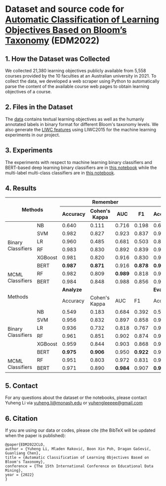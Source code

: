 # Dataset and source code for [Automatic Classification of Learning Objectives Based on Bloom’s Taxonomy](./Classification_of_Learning_Objectives_preprint.pdf) (EDM2022)

## 1. How the Dataset was Collected
We collected 21,380 learning objectives publicly available from 5,558 courses provided by the 10 faculties at an Australian university in 2021. To collect the data, we developed a web scraper using Python to automatically parse the content of the available course web pages to obtain learning objectives of a course. 


## 2. Files in the Dataset
The [data](./data/sample_full.csv) contains textual learning objectives as well as the humanly annotated labels in binary format for different Bloom's taxonomy levels. We also generate the [LIWC features](<./data/LIWC2015 Results (Learning_outcome.csv).csv>) using LIWC2015 for the machine learning experiments in our project.


## 3. Experiments
The experiments with respect to machine learning binary classifiers and BERT-based deep learning binary classifiers are in [this notebook](<./EDM2022 CLO.ipynb>) while the multi-label multi-class classifiers are in [this notebook](<./Multi-Label.ipynb>).


## 4. Results
<table class="tg">
<thead>
  <tr>
    <th class="tg-0lax" colspan="2" rowspan="2">Methods</th>
    <th class="tg-0lax" colspan="4"><span style="font-weight:bold">Remember</span></th>
    <th class="tg-0lax" colspan="4"><span style="font-weight:bold">Understand</span></th>
    <th class="tg-0lax" colspan="4"><span style="font-weight:bold">Apply</span></th>
  </tr>
  <tr>
    <th class="tg-0lax">Accuracy</th>
    <th class="tg-0lax">Cohen's Kappa</th>
    <th class="tg-0lax">AUC</th>
    <th class="tg-0lax">F1</th>
    <th class="tg-0lax">Accuracy</th>
    <th class="tg-0lax">Cohen's Kappa</th>
    <th class="tg-0lax">AUC</th>
    <th class="tg-0lax">F1</th>
    <th class="tg-0lax">Accuracy</th>
    <th class="tg-0lax">Cohen's Kappa</th>
    <th class="tg-0lax">AUC</th>
    <th class="tg-0lax">F1</th>
  </tr>
</thead>
<tbody>
  <tr>
    <td class="tg-0lax" rowspan="6">Binary<br>Classifiers</td>
    <td class="tg-0lax">NB</td>
    <td class="tg-0lax">0.640</td>
    <td class="tg-0lax">0.111</td>
    <td class="tg-0lax">0.716</td>
    <td class="tg-0lax">0.198</td>
    <td class="tg-0lax">0.642</td>
    <td class="tg-0lax">0.327</td>
    <td class="tg-0lax">0.716</td>
    <td class="tg-0lax">0.581</td>
    <td class="tg-0lax">0.778</td>
    <td class="tg-0lax">0.507</td>
    <td class="tg-0lax">0.781</td>
    <td class="tg-0lax">0.668</td>
  </tr>
  <tr>
    <td class="tg-0lax">SVM</td>
    <td class="tg-0lax">0.982</td>
    <td class="tg-0lax">0.827</td>
    <td class="tg-0lax">0.923</td>
    <td class="tg-0lax">0.837</td>
    <td class="tg-0lax">0.922</td>
    <td class="tg-0lax">0.801</td>
    <td class="tg-0lax">0.891</td>
    <td class="tg-0lax">0.855</td>
    <td class="tg-0lax">0.923</td>
    <td class="tg-0lax">0.805</td>
    <td class="tg-0lax">0.890</td>
    <td class="tg-0lax">0.858</td>
  </tr>
  <tr>
    <td class="tg-0lax">LR</td>
    <td class="tg-0lax">0.960</td>
    <td class="tg-0lax">0.485</td>
    <td class="tg-0lax">0.681</td>
    <td class="tg-0lax">0.503</td>
    <td class="tg-0lax">0.891</td>
    <td class="tg-0lax">0.714</td>
    <td class="tg-0lax">0.839</td>
    <td class="tg-0lax">0.787</td>
    <td class="tg-0lax">0.896</td>
    <td class="tg-0lax">0.726</td>
    <td class="tg-0lax">0.837</td>
    <td class="tg-0lax">0.793</td>
  </tr>
  <tr>
    <td class="tg-0lax">RF</td>
    <td class="tg-0lax">0.983</td>
    <td class="tg-0lax">0.830</td>
    <td class="tg-0lax">0.892</td>
    <td class="tg-0lax">0.839</td>
    <td class="tg-0lax">0.920</td>
    <td class="tg-0lax">0.793</td>
    <td class="tg-0lax">0.880</td>
    <td class="tg-0lax">0.847</td>
    <td class="tg-0lax">0.936</td>
    <td class="tg-0lax">0.837</td>
    <td class="tg-0lax">0.904</td>
    <td class="tg-0lax">0.881</td>
  </tr>
  <tr>
    <td class="tg-0lax">XGBoost</td>
    <td class="tg-0lax">0.981</td>
    <td class="tg-0lax">0.820</td>
    <td class="tg-0lax">0.916</td>
    <td class="tg-0lax">0.830</td>
    <td class="tg-0lax">0.928</td>
    <td class="tg-0lax">0.818</td>
    <td class="tg-0lax">0.900</td>
    <td class="tg-0lax">0.867</td>
    <td class="tg-0lax">0.938</td>
    <td class="tg-0lax">0.844</td>
    <td class="tg-0lax">0.914</td>
    <td class="tg-0lax">0.887</td>
  </tr>
  <tr>
    <td class="tg-0lax">BERT</td>
    <td class="tg-0lax"><span style="font-weight:bold">0.987</span></td>
    <td class="tg-0lax"><span style="font-weight:bold">0.871</span></td>
    <td class="tg-0lax">0.916</td>
    <td class="tg-0lax"><span style="font-weight:bold">0.878</span></td>
    <td class="tg-0lax"><span style="font-weight:bold">0.971</span></td>
    <td class="tg-0lax"><span style="font-weight:bold">0.926</span></td>
    <td class="tg-0lax">0.959</td>
    <td class="tg-0lax"><span style="font-weight:bold">0.947</span></td>
    <td class="tg-0lax"><span style="font-weight:bold">0.961</span></td>
    <td class="tg-0lax"><span style="font-weight:bold">0.904</span></td>
    <td class="tg-0lax">0.951</td>
    <td class="tg-0lax"><span style="font-weight:bold">0.931</span></td>
  </tr>
  <tr>
    <td class="tg-0lax" rowspan="2">MCML<br>Classifiers</td>
    <td class="tg-0lax">RF</td>
    <td class="tg-0lax">0.982</td>
    <td class="tg-0lax">0.809</td>
    <td class="tg-0lax"><span style="font-weight:bold">0.989</span></td>
    <td class="tg-0lax">0.818</td>
    <td class="tg-0lax">0.927</td>
    <td class="tg-0lax">0.811</td>
    <td class="tg-0lax">0.970</td>
    <td class="tg-0lax">0.860</td>
    <td class="tg-0lax">0.921</td>
    <td class="tg-0lax">0.794</td>
    <td class="tg-0lax">0.970</td>
    <td class="tg-0lax">0.847</td>
  </tr>
  <tr>
    <td class="tg-0lax">BERT</td>
    <td class="tg-0lax">0.984</td>
    <td class="tg-0lax">0.848</td>
    <td class="tg-0lax">0.988</td>
    <td class="tg-0lax">0.856</td>
    <td class="tg-0lax">0.955</td>
    <td class="tg-0lax">0.889</td>
    <td class="tg-0lax"><span style="font-weight:bold">0.982</span></td>
    <td class="tg-0lax">0.920</td>
    <td class="tg-0lax">0.951</td>
    <td class="tg-0lax">0.877</td>
    <td class="tg-0lax"><span style="font-weight:bold">0.976</span></td>
    <td class="tg-0lax">0.912</td>
  </tr>
  <tr>
    <td class="tg-0lax" colspan="2" rowspan="2">Methods</td>
    <td class="tg-0lax" colspan="4"><span style="font-weight:bold">Analyze</span></td>
    <td class="tg-0lax" colspan="4"><span style="font-weight:bold">Evaluate</span></td>
    <td class="tg-0lax" colspan="4"><span style="font-weight:bold">Create</span></td>
  </tr>
  <tr>
    <td class="tg-0lax">Accuracy</td>
    <td class="tg-0lax">Cohen's Kappa</td>
    <td class="tg-0lax">AUC</td>
    <td class="tg-0lax">F1</td>
    <td class="tg-0lax">Accuracy</td>
    <td class="tg-0lax">Cohen's Kappa</td>
    <td class="tg-0lax">AUC</td>
    <td class="tg-0lax">F1</td>
    <td class="tg-0lax">Accuracy</td>
    <td class="tg-0lax">Cohen's Kappa</td>
    <td class="tg-0lax">AUC</td>
    <td class="tg-0lax">F1</td>
  </tr>
  <tr>
    <td class="tg-0lax" rowspan="6">Binary<br>Classifiers</td>
    <td class="tg-0lax">NB</td>
    <td class="tg-0lax">0.549</td>
    <td class="tg-0lax">0.183</td>
    <td class="tg-0lax">0.684</td>
    <td class="tg-0lax">0.392</td>
    <td class="tg-0lax">0.596</td>
    <td class="tg-0lax">0.234</td>
    <td class="tg-0lax">0.703</td>
    <td class="tg-0lax">0.447</td>
    <td class="tg-0lax">0.676</td>
    <td class="tg-0lax">0.300</td>
    <td class="tg-0lax">0.743</td>
    <td class="tg-0lax">0.474</td>
  </tr>
  <tr>
    <td class="tg-0lax">SVM</td>
    <td class="tg-0lax">0.956</td>
    <td class="tg-0lax">0.832</td>
    <td class="tg-0lax">0.897</td>
    <td class="tg-0lax">0.858</td>
    <td class="tg-0lax">0.959</td>
    <td class="tg-0lax">0.861</td>
    <td class="tg-0lax">0.922</td>
    <td class="tg-0lax">0.886</td>
    <td class="tg-0lax">0.942</td>
    <td class="tg-0lax">0.791</td>
    <td class="tg-0lax">0.880</td>
    <td class="tg-0lax">0.825</td>
  </tr>
  <tr>
    <td class="tg-0lax">LR</td>
    <td class="tg-0lax">0.936</td>
    <td class="tg-0lax">0.732</td>
    <td class="tg-0lax">0.818</td>
    <td class="tg-0lax">0.767</td>
    <td class="tg-0lax">0.920</td>
    <td class="tg-0lax">0.694</td>
    <td class="tg-0lax">0.799</td>
    <td class="tg-0lax">0.739</td>
    <td class="tg-0lax">0.902</td>
    <td class="tg-0lax">0.604</td>
    <td class="tg-0lax">0.762</td>
    <td class="tg-0lax">0.659</td>
  </tr>
  <tr>
    <td class="tg-0lax">RF</td>
    <td class="tg-0lax">0.961</td>
    <td class="tg-0lax">0.851</td>
    <td class="tg-0lax">0.902</td>
    <td class="tg-0lax">0.874</td>
    <td class="tg-0lax">0.967</td>
    <td class="tg-0lax">0.887</td>
    <td class="tg-0lax">0.932</td>
    <td class="tg-0lax">0.907</td>
    <td class="tg-0lax">0.943</td>
    <td class="tg-0lax">0.792</td>
    <td class="tg-0lax">0.877</td>
    <td class="tg-0lax">0.826</td>
  </tr>
  <tr>
    <td class="tg-0lax">XGBoost</td>
    <td class="tg-0lax">0.959</td>
    <td class="tg-0lax">0.844</td>
    <td class="tg-0lax">0.903</td>
    <td class="tg-0lax">0.868</td>
    <td class="tg-0lax">0.964</td>
    <td class="tg-0lax">0.878</td>
    <td class="tg-0lax">0.924</td>
    <td class="tg-0lax">0.900</td>
    <td class="tg-0lax">0.944</td>
    <td class="tg-0lax">0.796</td>
    <td class="tg-0lax">0.882</td>
    <td class="tg-0lax">0.829</td>
  </tr>
  <tr>
    <td class="tg-0lax">BERT</td>
    <td class="tg-0lax"><span style="font-weight:bold">0.975</span></td>
    <td class="tg-0lax"><span style="font-weight:bold">0.906</span></td>
    <td class="tg-0lax">0.950</td>
    <td class="tg-0lax"><span style="font-weight:bold">0.922</span></td>
    <td class="tg-0lax">0.974</td>
    <td class="tg-0lax">0.913</td>
    <td class="tg-0lax">0.954</td>
    <td class="tg-0lax">0.929</td>
    <td class="tg-0lax"><span style="font-weight:bold">0.962</span></td>
    <td class="tg-0lax"><span style="font-weight:bold">0.866</span></td>
    <td class="tg-0lax">0.924</td>
    <td class="tg-0lax"><span style="font-weight:bold">0.888</span></td>
  </tr>
  <tr>
    <td class="tg-0lax" rowspan="2">MCML<br>Classifiers</td>
    <td class="tg-0lax">RF</td>
    <td class="tg-0lax">0.951</td>
    <td class="tg-0lax">0.803</td>
    <td class="tg-0lax">0.972</td>
    <td class="tg-0lax">0.831</td>
    <td class="tg-0lax">0.950</td>
    <td class="tg-0lax">0.822</td>
    <td class="tg-0lax">0.981</td>
    <td class="tg-0lax">0.852</td>
    <td class="tg-0lax">0.928</td>
    <td class="tg-0lax">0.715</td>
    <td class="tg-0lax">0.964</td>
    <td class="tg-0lax">0.755</td>
  </tr>
  <tr>
    <td class="tg-0lax">BERT</td>
    <td class="tg-0lax">0.971</td>
    <td class="tg-0lax">0.890</td>
    <td class="tg-0lax"><span style="font-weight:bold">0.984</span></td>
    <td class="tg-0lax">0.907</td>
    <td class="tg-0lax"><span style="font-weight:bold">0.974</span></td>
    <td class="tg-0lax"><span style="font-weight:bold">0.914</span></td>
    <td class="tg-0lax"><span style="font-weight:bold">0.989</span></td>
    <td class="tg-0lax"><span style="font-weight:bold">0.930</span></td>
    <td class="tg-0lax">0.958</td>
    <td class="tg-0lax">0.846</td>
    <td class="tg-0lax"><span style="font-weight:bold">0.971</span></td>
    <td class="tg-0lax">0.872</td>
  </tr>
</tbody>
</table>

## 5. Contact
For any questions about the dataset or the notebooks, please contact Yuheng Li via yuheng.li@monash.edu or yuhengleeeee@gmail.com

## 6. Citation
If you are using our data or codes, please cite (the BibTeX will be updated when the paper is published):
```
@paper{EDM2022CLO,
author = {Yuheng Li, Mladen Raković, Boon Xin Poh, Dragan Gašević, Guanliang Chen},
title = {Automatic Classification of Learning Objectives Based on Bloom's Taxonomy},
conference = {The 15th International Conference on Educational Data Mining},
year = {2022}
}

```